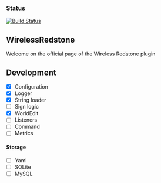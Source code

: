 ### Status
[![Build Status](https://travis-ci.org/Bart-0110/WirelessRedstone.svg?branch=master)](https://travis-ci.org/Bart-0110/WirelessRedstone)

## WirelessRedstone
Welcome on the official page of the Wireless Redstone plugin

## Development

- [x] Configuration
- [x] Logger
- [x] String loader
- [ ] Sign logic
- [x] WorldEdit
- [ ] Listeners
- [ ] Command
- [ ] Metrics

#### Storage
- [ ] Yaml
- [ ] SQLite
- [ ] MySQL
